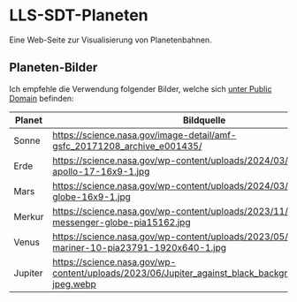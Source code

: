 # LLS-SDT-Planeten

Eine Web-Seite zur Visualisierung von Planetenbahnen.


## Planeten-Bilder

Ich empfehle die Verwendung folgender Bilder, welche sich [unter Public Domain](https://www.nasa.gov/nasa-brand-center/images-and-media/) befinden:

Planet | Bildquelle
--- | ---
Sonne | https://science.nasa.gov/image-detail/amf-gsfc_20171208_archive_e001435/
Erde | https://science.nasa.gov/wp-content/uploads/2024/03/blue-marble-apollo-17-16x9-1.jpg
Mars | https://science.nasa.gov/wp-content/uploads/2024/03/mars-full-globe-16x9-1.jpg
Merkur | https://science.nasa.gov/wp-content/uploads/2023/11/mercury-messenger-globe-pia15162.jpg
Venus | https://science.nasa.gov/wp-content/uploads/2023/05/venus-mariner-10-pia23791-1920x640-1.jpg
Jupiter | https://science.nasa.gov/wp-content/uploads/2023/06/Jupiter_against_black_background_of_space-jpeg.webp